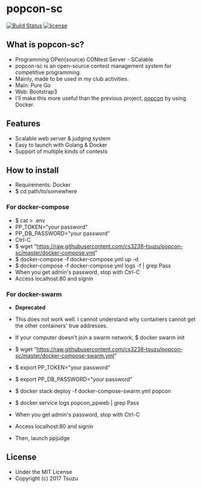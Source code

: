 # popcon-sc
[![Build Status](http://img.shields.io/travis/cs3238-tsuzu/popcon-sc/master.svg?style=flat-square)](https://travis-ci.org/cs3238-tsuzu/popcon-sc)
[![license](https://img.shields.io/github/license/mashape/apistatus.svg?style=flat-square)](./LICENSE)

## What is popcon-sc?
- Programming OPen(source) CONtest Server - SCalable
- popcon-sc is an open-source contest management system for competitive programming.
- Mainly, made to be used in my club activities.
- Main: Pure Go
- Web: Bootstrap3
- I'll make this more useful than the previous project, [popcon](https://github.com/cs3238-tsuzu/popcon) by using Docker.

## Features
- Scalable web server & judging system
- Easy to launch with Golang & Docker
- Support of multiple kinds of contests

## How to install
- Requirements: Docker
- $ cd path/to/somewhere


### For docker-compose
- $ cat > .env
- PP_TOKEN="your password"
- PP_DB_PASSWORD="your password"
- Ctrl-C
- $ wget "https://raw.githubusercontent.com/cs3238-tsuzu/popcon-sc/master/docker-compose.yml"
- $ docker-compose -f docker-compose.yml up -d
- $ docker-compose -f docker-compose.yml logs -f | grep Pass
- When you get admin's password, stop with Ctrl-C
- Access localhost:80 and signin

### For docker-swarm
- **Deprecated**
- This does not work well. I cannot understand why containers cannot get the other containers' true addresses.
- If your computer doesn't join a swarm network, $ docker swarm init
- $ wget "https://raw.githubusercontent.com/cs3238-tsuzu/popcon-sc/master/docker-compose-swarm.yml"
- $ export PP_TOKEN="your password"
- $ export PP_DB_PASSWORD="your password"
- $ docker stack deploy -f docker-compose-swarm.yml popcon
- $ docker service logs popcon_ppweb | grep Pass
- When you get admin's password, stop with Ctrl-C
- Access localhost:80 and signin

- Then, launch ppjudge

## License
- Under the MIT License
- Copyright (c) 2017 Tsuzu
